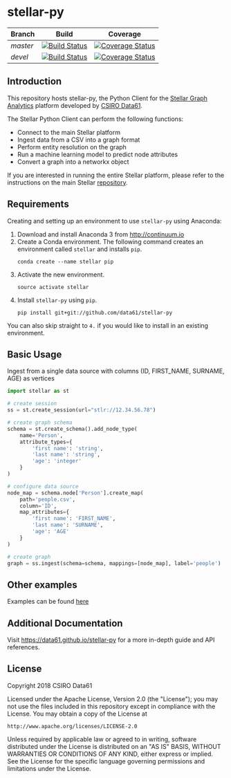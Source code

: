 # stellar-py

|Branch|Build|Coverage|
|:-----|:----:|:----:|
|*master*|[![Build Status](https://travis-ci.org/data61/stellar-py.svg?branch=master)](https://travis-ci.org/data61/stellar-py)|[![Coverage Status](https://coveralls.io/repos/github/data61/stellar-py/badge.svg?branch=master)](https://coveralls.io/github/data61/stellar-py?branch=master)|
|*devel*|[![Build Status](https://travis-ci.org/data61/stellar-py.svg?branch=devel)](https://travis-ci.org/data61/stellar-py)|[![Coverage Status](https://coveralls.io/repos/github/data61/stellar-py/badge.svg?branch=devel)](https://coveralls.io/github/data61/stellar-py?branch=devel)|

## Introduction

This repository hosts stellar-py, the Python Client for the [Stellar Graph Analytics](https://github.com/data61/stellar) platform developed by [CSIRO Data61](https://data61.csiro.au).

The Stellar Python Client can perform the following functions:
 * Connect to the main Stellar platform
 * Ingest data from a CSV into a graph format
 * Perform entity resolution on the graph
 * Run a machine learning model to predict node attributes
 * Convert a graph into a networkx object

If you are interested in running the entire Stellar platform, please refer to the instructions on the main Stellar [repository](https://github.com/data61/stellar).

## Requirements
Creating and setting up an environment to use `stellar-py` using Anaconda:
1. Download and install Anaconda 3 from <http://continuum.io>
2. Create a Conda environment. The following command creates an environment called `stellar` and installs `pip`.
    ```
    conda create --name stellar pip
    ```
3. Activate the new environment.
    ```
    source activate stellar
    ```
4. Install `stellar-py` using `pip`.
    ```
    pip install git+git://github.com/data61/stellar-py
    ``` 
You can also skip straight to `4.` if you would like to install in an existing environment.

## Basic Usage
Ingest from a single data source with columns (ID, FIRST_NAME, SURNAME, AGE) as vertices
```python
import stellar as st

# create session
ss = st.create_session(url="stlr://12.34.56.78")

# create graph schema
schema = st.create_schema().add_node_type(
    name='Person',
    attribute_types={
        'first name': 'string',
        'last name': 'string',
        'age': 'integer'
    }
)

# configure data source
node_map = schema.node['Person'].create_map(
    path='people.csv',
    column='ID',
    map_attributes={
        'first name': 'FIRST_NAME',
        'last name': 'SURNAME',
        'age': 'AGE'
    }
)

# create graph 
graph = ss.ingest(schema=schema, mappings=[node_map], label='people')
```

## Other examples
Examples can be found [here](examples)

## Additional Documentation
Visit <https://data61.github.io/stellar-py> for a more in-depth guide and API references.

## License
Copyright 2018 CSIRO Data61

Licensed under  the Apache License, Version  2.0 (the "License"); you  may not
use  the files  included  in this  repository except  in  compliance with  the
License.  You may obtain a copy of the License at

    http://www.apache.org/licenses/LICENSE-2.0

Unless  required  by  applicable  law   or  agreed  to  in  writing,  software
distributed under  the License  is distributed  on an  "AS IS"  BASIS, WITHOUT
WARRANTIES OR  CONDITIONS OF  ANY KIND,  either express  or implied.   See the
License for the specific language  governing permissions and limitations under
the License.

